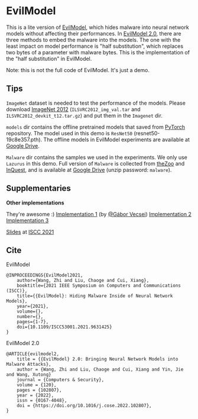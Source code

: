 # EvilModel

This is a lite version of [EvilModel](https://doi.org/10.1016/j.cose.2022.102807), which hides malware into neural network models without affecting their performances. In [EvilModel 2.0](https://doi.org/10.1016/j.cose.2022.102807), there are three methods to embed the malware into the models. The one with the least impact on model performance is "half substitution", which replaces two bytes of a parameter with malware bytes. This is the implementation of the "half substitution" in EvilModel. 

Note: this is not the full code of EvilModel. It's just a demo.

## Tips

`ImageNet` dataset is needed to test the performance of the models. Please download [ImageNet 2012](https://www.image-net.org/download.php) (`ILSVRC2012_img_val.tar` and `ILSVRC2012_devkit_t12.tar.gz`) and put them in the `Imagenet` dir.

`models` dir contains the offline pretrained models that saved from [PyTorch](https://github.com/pytorch/vision) repository. The model used in this demo is `ResNet50` (resnet50-19c8e357.pth). The offline models in EvilModel experiments are available at [Google Drive](https://drive.google.com/file/d/1bWu-2jBig-Lbo2KNC_uRnbVY0ABTjs55/view?usp=share_link).

`Malware` dir contains the samples we used in the experiments. We only use `Lazurus` in this demo. Full version of `Malware` is collected from [theZoo](https://github.com/ytisf/theZoo) and [InQuest](https://github.com/InQuest/malware-samples), and is available at [Google Drive](https://drive.google.com/file/d/15ivwxbQBadkXBgI8LGTyMWYQOrXMs1YP/view?usp=share_link) (unzip password: `malware`).

## Supplementaries

__Other implementations__

They're awesome :) 
[Implementation 1](https://github.com/gaborvecsei/Neural-Network-Steganography) (by [@Gábor Vecsei](https://www.gaborvecsei.com/)) [Implementation 2](https://github.com/fishjojo1/pyfltemb) [Implementation 3](https://hiddenlayer.com/research/weaponizing-machine-learning-models-with-ransomware/) 

[Slides](https://zw.ac.cn/files/EvilModel_presentation.pdf) at [ISCC 2021](https://iscc2021.unipi.gr/)

## Cite

EvilModel
```
@INPROCEEDINGS{EvilModel2021,
    author={Wang, Zhi and Liu, Chaoge and Cui, Xiang},
    booktitle={2021 IEEE Symposium on Computers and Communications (ISCC)}, 
    title={{EvilModel}: Hiding Malware Inside of Neural Network Models}, 
    year={2021},
    volume={},
    number={},
    pages={1-7},
    doi={10.1109/ISCC53001.2021.9631425}
}
```

EvilModel 2.0
```
@ARTICLE{evilmodel2,
    title = {{EvilModel} 2.0: Bringing Neural Network Models into Malware Attacks},
    author = {Wang, Zhi and Liu, Chaoge and Cui, Xiang and Yin, Jie and Wang, Xutong}
    journal = {Computers & Security},
    volume = {120},
    pages = {102807},
    year = {2022},
    issn = {0167-4048},
    doi = {https://doi.org/10.1016/j.cose.2022.102807},
}
```
